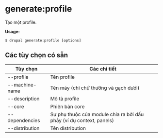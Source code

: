 # generate:profile
Tạo một profile.

**Usage:**
```
$ drupal generate:profile [options]
```

## Các tùy chọn có sẵn
Tùy chọn | Các chi tiết
-------|-------------
--profile | Tên profile
--machine-name | Tên máy (chỉ chữ thường và gạch dưới)
--description | Mô tả profile
--core | Phiên bản core
--dependencies | Sự phụ thuộc của module chia ra bởi dấu phẩy (ví dụ context, panels)
--distribution | Tên distribution
